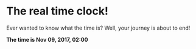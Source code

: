# The real time clock!

Ever wanted to know what the time is? Well, your journey is about to end!

**The time is Nov 09, 2017, 02:00**